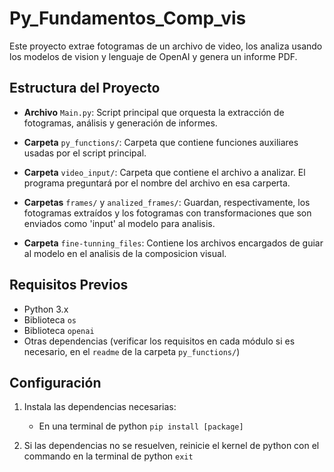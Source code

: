 
# Py_Fundamentos_Comp_vis

Este proyecto extrae fotogramas de un archivo de video, los analiza usando los modelos de vision y lenguaje de OpenAI y genera un informe PDF.

## Estructura del Proyecto

- **Archivo** `Main.py`: Script principal que orquesta la extracción de fotogramas, análisis y generación de informes.
- **Carpeta** `py_functions/`: Carpeta que contiene funciones auxiliares usadas por el script principal.

- **Carpeta** `video_input/`: Carpeta que contiene el archivo a analizar. El programa preguntará por el nombre del archivo en esa carperta.

- **Carpetas** `frames/` y `analized_frames/`: Guardan, respectivamente, los fotogramas extraídos y los fotogramas con transformaciones que son enviados como 'input' al modelo para analisis.

- **Carpeta** `fine-tunning_files`: Contiene los archivos encargados de guiar al modelo en el analisis de la composicion visual.

## Requisitos Previos

- Python 3.x
- Biblioteca `os`
- Biblioteca `openai`
- Otras dependencias (verificar los requisitos en cada módulo si es necesario, en el `readme` de la carpeta `py_functions/`)

## Configuración

1. Instala las dependencias necesarias:
    - En una terminal de python `pip install [package]`

2. Si las dependencias no se resuelven, reinicie el kernel de python con el commando en la terminal de python `exit`
   